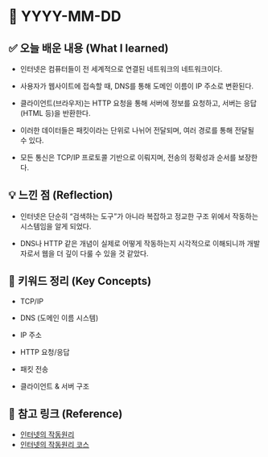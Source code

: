 # 📅 YYYY-MM-DD

## ✅ 오늘 배운 내용 (What I learned)

- 인터넷은 컴퓨터들이 전 세계적으로 연결된 네트워크의 네트워크이다.

- 사용자가 웹사이트에 접속할 때, DNS를 통해 도메인 이름이 IP 주소로 변환된다.

- 클라이언트(브라우저)는 HTTP 요청을 통해 서버에 정보를 요청하고, 서버는 응답(HTML 등)을 반환한다.

- 이러한 데이터들은 패킷이라는 단위로 나뉘어 전달되며, 여러 경로를 통해 전달될 수 있다.

- 모든 통신은 TCP/IP 프로토콜 기반으로 이뤄지며, 전송의 정확성과 순서를 보장한다.

## 💡 느낀 점 (Reflection)

- 인터넷은 단순히 “검색하는 도구”가 아니라 복잡하고 정교한 구조 위에서 작동하는 시스템임을 알게 되었다.

- DNS나 HTTP 같은 개념이 실제로 어떻게 작동하는지 시각적으로 이해되니까 개발자로서 웹을 더 깊이 다룰 수 있을 것 같았다.

## 🧠 키워드 정리 (Key Concepts)

- TCP/IP

- DNS (도메인 이름 시스템)

- IP 주소

- HTTP 요청/응답

- 패킷 전송

- 클라이언트 & 서버 구조

## 🔗 참고 링크 (Reference)

- [인터넷의 작동원리](https://roadmap.sh/guides/what-is-internet)
- [인터넷의 작동원리 코스](https://www.youtube.com/watch?v=zN8YNNHcaZc)
